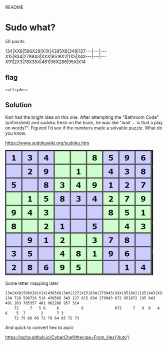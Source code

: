 README

# Sudo what?
50 points

134|XX8|596X29|X1X|4385X8|349|127---|---|---X15|834|279943|XXX|8518X2|1X5|X43---|---|---X91|2X3|78X35X|481|96X286|95X|X14

## flag
```shell
ruffryders
```

## Solution
Karl had the bright idea on this one. After attempting the "Bathroom Code" (unfinished) and sudoku fresh on the brain, he was like "wait ... is that a play on words?". Figured I'd see if the numbers made a solvable puzzle. What do you know.

https://www.sudokuwiki.org/sudoku.htm

![2e8689bd89bc804de5b5d40c08122bd6.png](../../_resources/73a8d33ec9fa40bebcb2efe9142ef1ea.png)

Some letter mapping later
```shell
134|XX8|596X29|X1X|4385X8|349|127|X15|834|279943|XXX|8518X2|1X5|X43|X91|2X3|78X35X|481|96X286|95X|X14
134 728 596729 516 438568 349 127 615 834 279943 672 851872 195 643 491 263 785357 481 962286 957 314
    72     7   5 6     6          6              672     7   9  6   4    6    5  7       2      7 3
	72 75 66 66 72 79 64 65 72 73
```

And quick to convert hex to ascii: 

https://gchq.github.io/CyberChef/#recipe=From_Hex('Auto')
